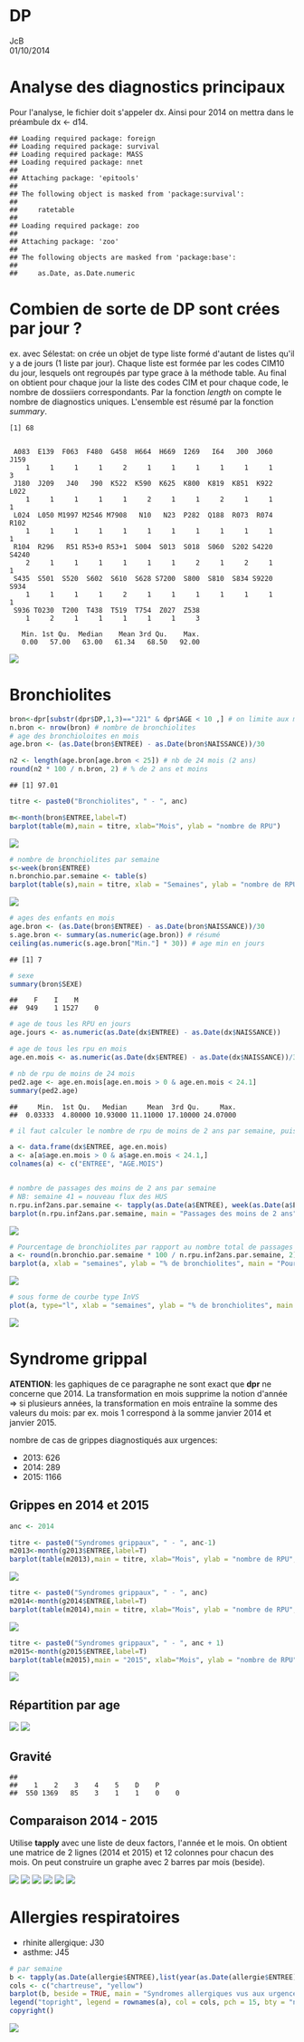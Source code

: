 # DP
JcB  
01/10/2014  

Analyse des diagnostics principaux
=================================

Pour l'analyse, le fichier doit s'appeler dx. Ainsi pour 2014 on mettra dans le préambule dx <- d14.


```
## Loading required package: foreign
## Loading required package: survival
## Loading required package: MASS
## Loading required package: nnet
## 
## Attaching package: 'epitools'
## 
## The following object is masked from 'package:survival':
## 
##     ratetable
## 
## Loading required package: zoo
## 
## Attaching package: 'zoo'
## 
## The following objects are masked from 'package:base':
## 
##     as.Date, as.Date.numeric
```




Combien de sorte de DP sont crées par jour ?
============================================

ex. avec Sélestat: on crée un objet de type liste formé d'autant de listes qu'il y a de jours (1 liste par jour). Chaque liste est formée par les codes CIM10 du jour, lesquels ont regroupés par type grace à la méthode table. Au final on obtient pour chaque jour la liste des codes CIM et pour chaque code, le nombre de dossiiers correspondants. Par la fonction _length_ on compte le nombre de diagnostics uniques. L'ensemble est résumé par la fonction _summary_.


```
[1] 68
```

```

 A083  E139  F063  F480  G458  H664  H669  I269   I64   J00  J060  J159 
    1     1     1     1     2     1     1     1     1     1     1     3 
 J180  J209   J40   J90  K522  K590  K625  K800  K819  K851  K922  L022 
    1     1     1     1     1     2     1     1     2     1     1     1 
 L024  L050 M1997 M2546 M7908   N10   N23  P282  Q188  R073  R074  R102 
    1     1     1     1     1     1     1     1     1     1     1     1 
 R104  R296   R51 R53+0 R53+1  S004  S013  S018  S060  S202 S4220 S4240 
    2     1     1     1     1     1     1     2     1     2     1     1 
 S435  S501  S520  S602  S610  S628 S7200  S800  S810  S834 S9220  S934 
    1     1     1     1     2     1     1     1     1     1     1     1 
 S936 T0230  T200  T438  T519  T754  Z027  Z538 
    1     2     1     1     1     1     1     3 
```

```
   Min. 1st Qu.  Median    Mean 3rd Qu.    Max. 
   0.00   57.00   63.00   61.34   68.50   92.00 
```

![](dp_files/figure-html/diag_par_jour-1.png) 


Bronchiolites
=============


```r
bron<-dpr[substr(dpr$DP,1,3)=="J21" & dpr$AGE < 10 ,] # on limite aux moins de 10 ans
n.bron <- nrow(bron) # nombre de bronchiolites
# age des bronchioloites en mois
age.bron <- (as.Date(bron$ENTREE) - as.Date(bron$NAISSANCE))/30

n2 <- length(age.bron[age.bron < 25]) # nb de 24 mois (2 ans)
round(n2 * 100 / n.bron, 2) # % de 2 ans et moins
```

```
## [1] 97.01
```

```r
titre <- paste0("Bronchiolites", " - ", anc)

m<-month(bron$ENTREE,label=T)
barplot(table(m),main = titre, xlab="Mois", ylab = "nombre de RPU")
```

![](dp_files/figure-html/bronchiolites-1.png) 

```r
# nombre de bronchiolites par semaine
s<-week(bron$ENTREE)
n.bronchio.par.semaine <- table(s)
barplot(table(s),main = titre, xlab = "Semaines", ylab = "nombre de RPU", las = 2, cex.names = 0.8)
```

![](dp_files/figure-html/bronchiolites-2.png) 

```r
# ages des enfants en mois
age.bron <- (as.Date(bron$ENTREE) - as.Date(bron$NAISSANCE))/30
s.age.bron <- summary(as.numeric(age.bron)) # résumé
ceiling(as.numeric(s.age.bron["Min."] * 30)) # age min en jours
```

```
## [1] 7
```

```r
# sexe
summary(bron$SEXE)
```

```
##    F    I    M      
##  949    1 1527    0
```

```r
# age de tous les RPU en jours
age.jours <- as.numeric(as.Date(dx$ENTREE) - as.Date(dx$NAISSANCE))

# age de tous les rpu en mois
age.en.mois <- as.numeric(as.Date(dx$ENTREE) - as.Date(dx$NAISSANCE))/30

# nb de rpu de moins de 24 mois
ped2.age <- age.en.mois[age.en.mois > 0 & age.en.mois < 24.1]
summary(ped2.age)
```

```
##     Min.  1st Qu.   Median     Mean  3rd Qu.     Max. 
##  0.03333  4.80000 10.93000 11.11000 17.10000 24.07000
```

```r
# il faut calculer le nombre de rpu de moins de 2 ans par semaine, puis voir ce que les bronchiolites représentent en %

a <- data.frame(dx$ENTREE, age.en.mois)
a <- a[a$age.en.mois > 0 & a$age.en.mois < 24.1,]
colnames(a) <- c("ENTREE", "AGE.MOIS")


# nombre de passages des moins de 2 ans par semaine
# NB: semaine 41 = nouveau flux des HUS
n.rpu.inf2ans.par.semaine <- tapply(as.Date(a$ENTREE), week(as.Date(a$ENTREE)), length)
barplot(n.rpu.inf2ans.par.semaine, main = "Passages des moins de 2 ans", ylab = "nombre de RPU", xlab = "semaines")
```

![](dp_files/figure-html/bronchiolites-3.png) 

```r
# Pourcentage de bronchiolites par rapport au nombre total de passages d'enfants de moins de 24 mois
a <- round(n.bronchio.par.semaine * 100 / n.rpu.inf2ans.par.semaine, 2)
barplot(a, xlab = "semaines", ylab = "% de bronchiolites", main = "Pourcentage de bronchiolites par rapport au nombre total de passages\n d'enfants de moins de 24 mois")
```

![](dp_files/figure-html/bronchiolites-4.png) 

```r
# sous forme de courbe type InVS
plot(a, type="l", xlab = "semaines", ylab = "% de bronchiolites", main = "Proportion de bronchiolites parmi le total de passages\n chez les enfants de moins de 24 mois")
```

![](dp_files/figure-html/bronchiolites-5.png) 

Syndrome grippal
================

__ATENTION__: les gaphiques de ce paragraphe ne sont exact que __dpr__ ne concerne que 2014. La transformation en mois supprime la notion d'année => si plusieurs années, la transformation en mois entraïne la somme des valeurs du mois: par ex. mois 1 correspond à la somme janvier 2014 et janvier 2015.



nombre de cas de grippes diagnostiqués aux urgences:

- 2013: 626
- 2014: 289
- 2015: 1166

Grippes en 2014 et 2015
------------------------

```r
anc <- 2014

titre <- paste0("Syndromes grippaux", " - ", anc-1)
m2013<-month(g2013$ENTREE,label=T)
barplot(table(m2013),main = titre, xlab="Mois", ylab = "nombre de RPU", las = 2)
```

![](dp_files/figure-html/grppe_2014_2015-1.png) 

```r
titre <- paste0("Syndromes grippaux", " - ", anc)
m2014<-month(g2014$ENTREE,label=T)
barplot(table(m2014),main = titre, xlab="Mois", ylab = "nombre de RPU", las = 2)
```

![](dp_files/figure-html/grppe_2014_2015-2.png) 

```r
titre <- paste0("Syndromes grippaux", " - ", anc + 1)
m2015<-month(g2015$ENTREE,label=T)
barplot(table(m2015),main = "2015", xlab="Mois", ylab = "nombre de RPU", las = 2)
```

![](dp_files/figure-html/grppe_2014_2015-3.png) 


Répartition par age
--------------------
![](dp_files/figure-html/grippe_age-1.png) ![](dp_files/figure-html/grippe_age-2.png) 

Gravité
-------

```
## 
##    1    2    3    4    5    D    P      
##  550 1369   85    3    1    1    0    0
```


Comparaison 2014 - 2015
-----------------------
Utilise __tapply__ avec une liste de deux factors, l'année et le mois. On obtient une matrice de 2 lignes (2014 et 2015) et 12 colonnes pour chacun des mois. On peut construire un graphe avec 2 barres par mois (beside).

![](dp_files/figure-html/grippe2-1.png) ![](dp_files/figure-html/grippe2-2.png) ![](dp_files/figure-html/grippe2-3.png) ![](dp_files/figure-html/grippe2-4.png) ![](dp_files/figure-html/grippe2-5.png) ![](dp_files/figure-html/grippe2-6.png) 

Allergies respiratoires
=======================

- rhinite allergique: J30
- asthme: J45




```r
# par semaine
b <- tapply(as.Date(allergie$ENTREE),list(year(as.Date(allergie$ENTREE)), week(as.Date(allergie$ENTREE))), length )
cols <- c("chartreuse", "yellow")
barplot(b, beside = TRUE, main = "Syndromes allergiques vus aux urgences en Alsace", ylab = "Fréquence hebdomadaire", las = 2, cex.names = 0.8, col = cols, xlab = "semaines")
legend("topright", legend = rownames(a), col = cols, pch = 15, bty = "n")
copyright()
```

![](dp_files/figure-html/plot_allergie-1.png) 

